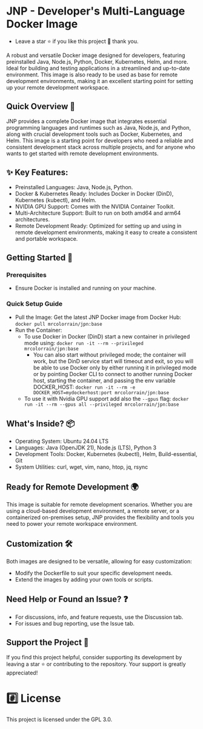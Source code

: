 # JNP - Developer's Multi-Language Docker Image
- Leave a star ⭐ if you like this project 🙂 thank you.

A robust and versatile Docker image designed for developers, featuring preinstalled Java, Node.js, Python, Docker, Kubernetes, Helm, and more. Ideal for building and testing applications in a streamlined and up-to-date environment. This image is also ready to be used as base for remote development environments, making it an excellent starting point for setting up your remote development workspace.  

## Quick Overview 🚀
JNP provides a complete Docker image that integrates essential programming languages ​​and runtimes such as Java, Node.js, and Python, along with crucial development tools such as Docker, Kubernetes, and Helm. This image is a starting point for developers who need a reliable and consistent development stack across multiple projects, and for anyone who wants to get started with remote development environments.

## ✨ Key Features:

- Preinstalled Languages: Java, Node.js, Python.
- Docker & Kubernetes Ready: Includes Docker in Docker (DinD), Kubernetes (kubectl), and Helm.
- NVIDIA GPU Support: Comes with the NVIDIA Container Toolkit.
- Multi-Architecture Support: Built to run on both amd64 and arm64 architectures.
- Remote Development Ready: Optimized for setting up and using in remote development environments, making it easy to create a consistent and portable workspace.

## Getting Started 🚥
### Prerequisites
- Ensure Docker is installed and running on your machine.

### Quick Setup Guide
- Pull the Image: Get the latest JNP Docker image from Docker Hub: `docker pull mrcolorrain/jpn:base`
- Run the Container: 
    - To use Docker in Docker (DinD) start a new container in privileged mode using: `docker run -it --rm --privileged mrcolorrain/jpn:base`
        - You can also start without privileged mode; the container will work, but the DinD service start will timeout and exit, so you will be able to use Docker only by either running it in privileged mode or by pointing Docker CLI to connect to another running Docker host, starting the container, and passing the env variable DOCKER_HOST: `docker run -it --rm -e DOCKER_HOST=mydockerhost:port mrcolorrain/jpn:base`
    - To use it with Nvidia GPU support add also the `--gpus` flag: `docker run -it --rm --gpus all --privileged mrcolorrain/jpn:base`


## What's Inside? 📦
- Operating System: Ubuntu 24.04 LTS
- Languages: Java (OpenJDK 21), Node.js (LTS), Python 3
- Development Tools: Docker, Kubernetes (kubectl), Helm, Build-essential, Git
- System Utilities: curl, wget, vim, nano, htop, jq, rsync

## Ready for Remote Development 🌍
This image is suitable for remote development scenarios. Whether you are using a cloud-based development environment, a remote server, or a containerized on-premises setup, JNP provides the flexibility and tools you need to power your remote workspace environment.

## Customization 🛠️
Both images are designed to be versatile, allowing for easy customization:

- Modify the Dockerfile to suit your specific development needs.
- Extend the images by adding your own tools or scripts.

## Need Help or Found an Issue? ❓
- For discussions, info, and feature requests, use the Discussion tab.
- For issues and bug reporting, use the Issue tab.

## Support the Project 🫶
If you find this project helpful, consider supporting its development by leaving a star ⭐ or contributing to the repository. Your support is greatly appreciated!

# :hash: License
This project is licensed under the GPL 3.0.
